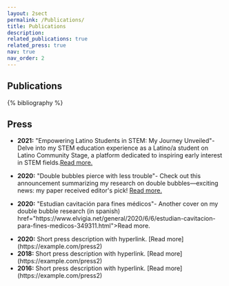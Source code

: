 ```yaml
---
layout: 2sect
permalink: /Publications/
title: Publications
description:
related_publications: true
related_press: true
nav: true
nav_order: 2
---
```


<!-- _pages/publications.md -->
<div class="publications">
    <h2>Publications</h2>
{% bibliography %}
</div>


<div class="press">
  <h2>Press</h2>
  <!-- Add your press-related content here -->
  <ul>
      <li>
          <strong>2021:</strong> "Empowering Latino Students in STEM: My Journey Unveiled"- Delve into my STEM education experience as a Latino/a student on Latino Community Stage, a platform dedicated to inspiring early interest in STEM fields.<a href="https://www.latinocommunitystage.org/single-post/i-challenge-you-own-this-and-own-a-career-in-stem-vicente-robles">Read more.</a>
        </li>
    <li>
      <p><strong>2020:</strong> "Double bubbles pierce with less trouble"- Check out this announcement summarizing my research on double bubbles—exciting news: my paper received editor's pick! <a href="https://news.ucr.edu/articles/2020/04/29/double-bubbles-pierce-less-trouble">Read more.</a></p>
        </li>
    <li>
      <p><strong>2020:</strong> "Estudian cavitación para fines médicos"- Another cover on my double bubble research (in spanish) href="https://www.elvigia.net/general/2020/6/6/estudian-cavitacion-para-fines-medicos-349311.html">Read more.</a></p>
        </li>
    <li>
      <strong>2020:</strong> Short press description with hyperlink. [Read more](https://example.com/press2)
        </li>
    <li>
      <strong>2018:</strong> Short press description with hyperlink. [Read more](https://example.com/press2)
        </li>
    <li>
      <strong>2016:</strong> Short press description with hyperlink. [Read more](https://example.com/press2)
        </li>
    <!-- Add more press entries as needed -->
  </ul>
</div>
